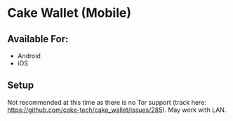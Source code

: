 # Cake Wallet (Mobile)
## Available For:
- Android
- iOS
## Setup
Not recommended at this time as there is no Tor support (track here: https://github.com/cake-tech/cake_wallet/issues/285).  May work with LAN.